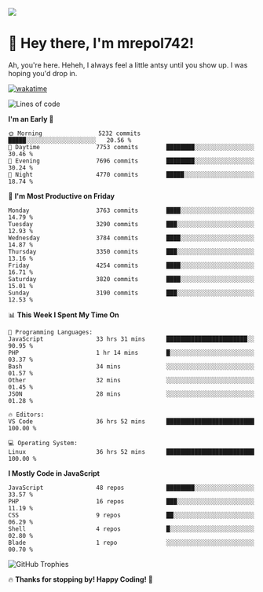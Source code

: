 ![](https://media.tenor.com/FUEC3dPyVhEAAAAM/welcome-back-minions.gif)

# 👋 Hey there, I'm mrepol742!
Ah, you're here. Heheh, 
I always feel a little antsy until you show up. I was hoping you'd drop in.

[![wakatime](https://wakatime.com/badge/user/8ad4afa2-1a56-40d1-a949-4663473915b6.svg)](https://wakatime.com/@mrepol742)

<!--START_SECTION:mrepol742-->
![Lines of code](https://img.shields.io/badge/From%20Hello%20World%20I%27ve%20Written-20.2%20million%20lines%20of%20code-blue)

**I'm an Early 🐤** 

```text
🌞 Morning                5232 commits        █████░░░░░░░░░░░░░░░░░░░░   20.56 % 
🌆 Daytime                7753 commits        ████████░░░░░░░░░░░░░░░░░   30.46 % 
🌃 Evening                7696 commits        ████████░░░░░░░░░░░░░░░░░   30.24 % 
🌙 Night                  4770 commits        █████░░░░░░░░░░░░░░░░░░░░   18.74 % 
```
📅 **I'm Most Productive on Friday** 

```text
Monday                   3763 commits        ████░░░░░░░░░░░░░░░░░░░░░   14.79 % 
Tuesday                  3290 commits        ███░░░░░░░░░░░░░░░░░░░░░░   12.93 % 
Wednesday                3784 commits        ████░░░░░░░░░░░░░░░░░░░░░   14.87 % 
Thursday                 3350 commits        ███░░░░░░░░░░░░░░░░░░░░░░   13.16 % 
Friday                   4254 commits        ████░░░░░░░░░░░░░░░░░░░░░   16.71 % 
Saturday                 3820 commits        ████░░░░░░░░░░░░░░░░░░░░░   15.01 % 
Sunday                   3190 commits        ███░░░░░░░░░░░░░░░░░░░░░░   12.53 % 
```


📊 **This Week I Spent My Time On** 

```text
💬 Programming Languages: 
JavaScript               33 hrs 31 mins      ███████████████████████░░   90.95 % 
PHP                      1 hr 14 mins        █░░░░░░░░░░░░░░░░░░░░░░░░   03.37 % 
Bash                     34 mins             ░░░░░░░░░░░░░░░░░░░░░░░░░   01.57 % 
Other                    32 mins             ░░░░░░░░░░░░░░░░░░░░░░░░░   01.45 % 
JSON                     28 mins             ░░░░░░░░░░░░░░░░░░░░░░░░░   01.28 % 

🔥 Editors: 
VS Code                  36 hrs 52 mins      █████████████████████████   100.00 % 

💻 Operating System: 
Linux                    36 hrs 52 mins      █████████████████████████   100.00 % 
```

**I Mostly Code in JavaScript** 

```text
JavaScript               48 repos            ████████░░░░░░░░░░░░░░░░░   33.57 % 
PHP                      16 repos            ███░░░░░░░░░░░░░░░░░░░░░░   11.19 % 
CSS                      9 repos             ██░░░░░░░░░░░░░░░░░░░░░░░   06.29 % 
Shell                    4 repos             █░░░░░░░░░░░░░░░░░░░░░░░░   02.80 % 
Blade                    1 repo              ░░░░░░░░░░░░░░░░░░░░░░░░░   00.70 % 
```




<!--END_SECTION:mrepol742-->

![GitHub Trophies](https://github-profile-trophy.vercel.app/?username=mrepol742&theme=dracula)

🔥 **Thanks for stopping by! Happy Coding!** 🚀
